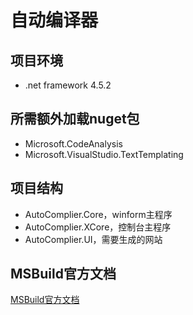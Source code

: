 # 自动编译器

## 项目环境
* .net framework 4.5.2

## 所需额外加载nuget包
* Microsoft.CodeAnalysis 
* Microsoft.VisualStudio.TextTemplating

## 项目结构
* AutoComplier.Core，winform主程序
* AutoComplier.XCore，控制台主程序
* AutoComplier.UI，需要生成的网站

## MSBuild官方文档
[MSBuild官方文档](https://msdn.microsoft.com/zh-cn/library/0k6kkbsd.aspx)